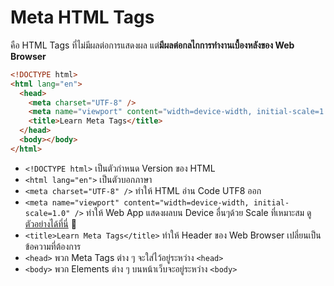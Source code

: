 # Meta HTML Tags

คือ HTML Tags ที่ไม่มีผลต่อการแสดงผล แต่**มีผลต่อกลไกการทำงานเบื้องหลังของ Web Browser**

```html
<!DOCTYPE html>
<html lang="en">
  <head>
    <meta charset="UTF-8" />
    <meta name="viewport" content="width=device-width, initial-scale=1.0" />
    <title>Learn Meta Tags</title>
  </head>
  <body></body>
</html>
```

- `<!DOCTYPE html>` เป็นตัวกำหนด Version ของ HTML
- `<html lang="en">` เป็นตัวบอกภาษา
- `<meta charset="UTF-8" />` ทำให้ HTML อ่าน Code UTF8 ออก
- `<meta name="viewport" content="width=device-width, initial-scale=1.0" />` ทำให้ Web App แสดงผลบน Device อื่นๆด้วย Scale ที่เหมาะสม ดู[ตัวอย่างได้ที่นี่](https://www.w3schools.com/css/css_rwd_viewport.asp) 🌟
- `<title>Learn Meta Tags</title>` ทำให้ Header ของ Web Browser เปลี่ยนเป็นข้อความที่ต้องการ
- `<head>` พวก Meta Tags ต่าง ๆ จะใส่ไว้อยู่ระหว่าง `<head>`
- `<body>` พวก Elements ต่าง ๆ บนหน้าเว็บจะอยู่ระหว่าง `<body>`
